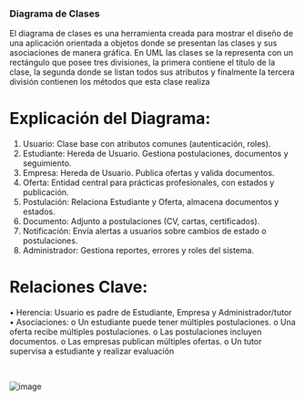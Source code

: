 
### Diagrama de Clases 
El diagrama de clases es una herramienta creada para mostrar el diseño de una aplicación orientada a objetos donde se presentan las clases y sus asociaciones de manera gráfica. En UML las clases se la representa con un rectángulo que posee tres divisiones, la primera contiene el título de la clase, la segunda donde se listan todos sus atributos y finalmente la tercera división contienen los métodos que esta clase realiza 
# Explicación del Diagrama:
1.	Usuario: Clase base con atributos comunes (autenticación, roles).
2.	Estudiante: Hereda de Usuario. Gestiona postulaciones, documentos y seguimiento.
3.	Empresa: Hereda de Usuario. Publica ofertas y valida documentos.
4.	Oferta: Entidad central para prácticas profesionales, con estados y publicación.
5.	Postulación: Relaciona Estudiante y Oferta, almacena documentos y estados.
6.	Documento: Adjunto a postulaciones (CV, cartas, certificados).
7.	Notificación: Envía alertas a usuarios sobre cambios de estado o postulaciones.
8.	Administrador: Gestiona reportes, errores y roles del sistema.
# Relaciones Clave:
•	Herencia: Usuario es padre de Estudiante, Empresa y Administrador/tutor 
•	Asociaciones:
o	Un estudiante puede tener múltiples postulaciones.
o	Una oferta recibe múltiples postulaciones.
o	Las postulaciones incluyen documentos.
o	Las empresas publican múltiples ofertas.
o	Un tutor supervisa a estudiante y realizar evaluación 

<br>

![image](https://github.com/user-attachments/assets/21cef384-a214-4c0a-b54a-8475ea2d946d)
